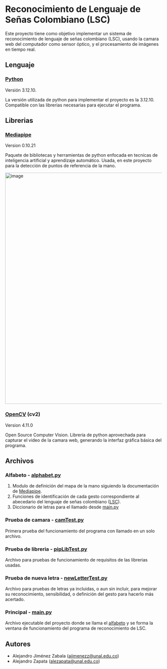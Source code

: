 # Reconocimiento de Lenguaje de Señas Colombiano (LSC)

Este proyecto tiene como objetivo implementar un sistema de reconocimiento de lenguaje de señas colombiano (LSC), usando la camara web del computador como sensor óptico, y el procesamiento de imágenes en tiempo real.

## Lenguaje

### [Python](https://www.python.org/downloads/)

Versión 3.12.10.

La versión utilizada de python para implementar el proyecto es la 3.12.10. Compatible con las librerias necesarias para ejecutar el programa.

## Librerias

### [Mediapipe](https://ai.google.dev/edge/mediapipe/solutions/guide?hl=es-419)

Version 0.10.21

Paquete de bibliotecas y herramientas de python enfocada en tecnicas de inteligencia artificial y aprendizaje automático. Usada, en este proyecto para la detección de puntos de referencia de la mano.

<img width="2146" height="744" alt="image" src="https://github.com/user-attachments/assets/bbd50d74-1d2e-46ee-a301-d9f8918867dd" />

### [OpenCV](https://docs.opencv.org/4.x/d6/d00/tutorial_py_root.html) (cv2)

Version 4.11.0

Open Source Computer Vision. Libreria de python aprovechada para capturar el video de la camara web, generando la interfaz gráfica básica del programa.

## Archivos

### Alfabeto - [alphabet.py](/alphabet.py)

1. Modulo de definición del mapa de la mano siguiendo la documentación de [Mediapipe](#Mediapipe).
2. Funciones de identificación de cada gesto correspondiente al abecedario del lenguaje de señas colombiano ([LSC](https://educativo.insor.gov.co/catdiccionario/alfabeto/)).
3. Diccionario de letras para el llamado desde [main.py](/main.py)

### Prueba de camara - [camTest.py](/camTest.py)

Primera prueba del funcionamiento del programa con llamado en un solo archivo.

### Prueba de libreria - [pipLibTest.py](/pipLibTest.py)

Archivo para pruebas de funcionamiento de requisitos de las librerias usadas.

### Prueba de nueva letra - [newLetterTest.py](/newLetterTest.py)

Archivo para pruebas de letras ya incluidas, o aun sin incluir, para mejorar su reconocimiento, sensibilidad, o definición del gesto para hacerlo más acertado.

### Principal - [main.py](/main.py)

Archivo ejecutable del proyecto donde se llama el [alfabeto](#Alfabeto) y se forma la ventana de funcionamiento del programa de reconocimiento de LSC.

## Autores

- Alejandro Jiménez Zabala (ajimenezz@unal.edu.co)
- Alejandro Zapata (alezapata@unal.edu.co)

